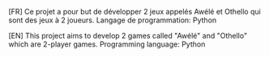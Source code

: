 [FR] Ce projet a pour but de développer 2 jeux appelés Awélé et Othello qui sont des jeux à 2 joueurs. Langage de programmation: Python

[EN] This project aims to develop 2 games called "Awélé" and "Othello" which are 2-player games. Programming language: Python